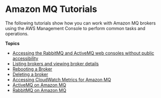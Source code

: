 # Amazon MQ Tutorials<a name="amazon-mq-tutorials"></a>

The following tutorials show how you can work with Amazon MQ brokers using the AWS Management Console to perform common tasks and operations\.

**Topics**
+ [Accessing the RabbitMQ and ActiveMQ web consoles without public accessibility](accessing-web-console-of-broker-without-private-accessibility.md)
+ [Listing brokers and viewing broker details](amazon-mq-listing-brokers.md)
+ [Rebooting a Broker](amazon-mq-rebooting-broker.md)
+ [Deleting a broker](amazon-mq-deleting-broker.md)
+ [Accessing CloudWatch Metrics for Amazon MQ](amazon-mq-accessing-metrics.md)
+ [ActiveMQ on Amazon MQ](activemq-on-amazon-mq.md)
+ [RabbitMQ on Amazon MQ](rabbitmq-on-amazon-mq.md)